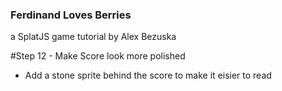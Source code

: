 ### Ferdinand Loves Berries
a SplatJS game tutorial by Alex Bezuska



#Step 12 - Make Score look more polished

- Add a stone sprite behind the score to make it eisier to read





